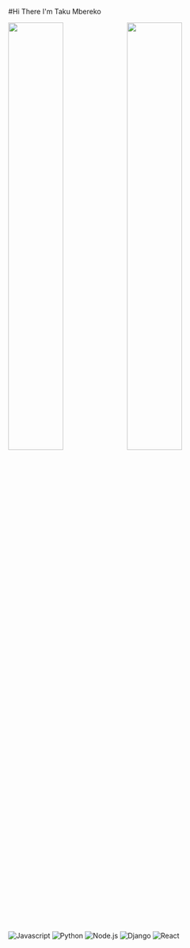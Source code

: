 #Hi There I'm Taku Mbereko

<img align="left" width="47%" src="https://github-readme-stats.vercel.app/api?username=W1Z4RD-bytes&show_icons=true&theme=radical"/>
<img align="left" width="47%" src="https://github-readme-stats.vercel.app/api/top-langs/?username=W1Z4RD-bytes&layout=compact"/>
<img alt="Javascript" src="https://img.shields.io/badge/javascript-%23323330.svg?style=for-the-badge&logo=javascript&logoColor=%23F7DF1E"/>
<img alt="Python" src="https://img.shields.io/badge/python-3670A0?style=for-the-badge&logo=python&logoColor=ffdd54"/>
<img alt="Node.js" src="https://img.shields.io/badge/node.js-6DA55F?style=for-the-badge&logo=node.js&logoColor=white"/>
<img alt="Django" src="https://img.shields.io/badge/django-%23092E20.svg?style=for-the-badge&logo=django&logoColor=white"/>
<img alt="React" src="https://img.shields.io/badge/react-%2320232a.svg?style=for-the-badge&logo=react&logoColor=%2361DAFB"/>

